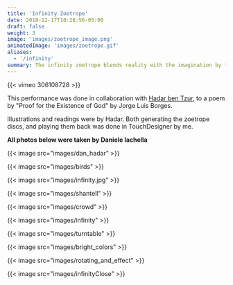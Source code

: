 ```yaml
---
title: 'Infinity Zoetrope'
date: 2018-12-17T10:28:56-05:00
draft: false
weight: 3
image: 'images/zoetrope_image.png'
animatedImage: 'images/zoetrope.gif'
aliases:
  - '/infinity'
summary: The infinity zoetrope blends reality with the imagination by transforming an analog form into something limitless.  It was performed at the Museum of the Moving Image for Shantell Martin's Drawing on Everything class. By capturing a rotating disk at the right framerate with digital means, an infinite loop can be extended into another dimension through colors and transformation.
---
```


{{< vimeo 306108728 >}}

This performance was done in collaboration with [Hadar ben Tzur](https://www.hadarbentzur.com/), to a poem by "Proof for the Existence of God" by Jorge Luis Borges.

Illustrations and readings were by Hadar. Both generating the zoetrope discs, and playing them back was done in TouchDesigner by me.

**All photos below were taken by Daniele Iachella**

{{< image src="images/dan_hadar" >}}

{{< image src="images/birds" >}}

{{< image src="images/infinity.jpg" >}}

{{< image src="images/shantell" >}}

{{< image src="images/crowd" >}}

{{< image src="images/infinity" >}}

{{< image src="images/turntable" >}}

{{< image src="images/bright_colors" >}}

{{< image src="images/rotating_and_effect" >}}

{{< image src="images/infinityClose" >}}
